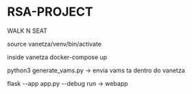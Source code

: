 # RSA-PROJECT

WALK N SEAT

source vanetza/venv/bin/activate

inside vanetza docker-compose up

python3 generate_vams.py -> envia vams ta dentro do vanetza

flask --app app.py --debug run -> webapp

